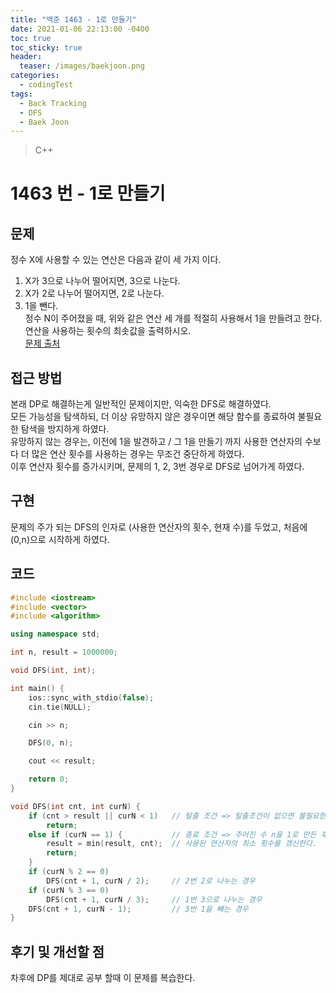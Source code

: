 ```yaml
---
title: "백준 1463 - 1로 만들기"
date: 2021-01-06 22:13:00 -0400
toc: true
toc_sticky: true
header:
  teaser: /images/baekjoon.png
categories: 
  - codingTest
tags:
  - Back Tracking
  - DFS
  - Baek Joon
---
```


> C++

1463 번 - 1로 만들기
=============
 
## 문제
정수 X에 사용할 수 있는 연산은 다음과 같이 세 가지 이다.  
1. X가 3으로 나누어 떨어지면, 3으로 나눈다.
2. X가 2로 나누어 떨어지면, 2로 나눈다.
3. 1을 뺀다.  
정수 N이 주어졌을 때, 위와 같은 연산 세 개를 적절히 사용해서 1을 만들려고 한다. 연산을 사용하는 횟수의 최솟값을 출력하시오.  
[문제 출처](https://www.acmicpc.net/problem/1463)

## 접근 방법
본래 DP로 해결하는게 일반적인 문제이지만, 익숙한 DFS로 해결하였다.  
모든 가능성을 탐색하되, 더 이상 유망하지 않은 경우이면 해당 함수를 종료하여 불필요한 탐색을 방지하게 하였다.  
유망하지 않는 경우는, 이전에 1을 발견하고 / 그 1을 만들기 까지 사용한 연산자의 수보다 더 많은 연산 횟수를 사용하는 경우는 무조건 중단하게 하였다.  
이후 연산자 횟수를 증가시키며, 문제의 1, 2, 3번 경우로 DFS로 넘어가게 하였다.  

## 구현
문제의 주가 되는 DFS의 인자로 (사용한 연산자의 횟수, 현재 수)를 두었고, 처음에 (0,n)으로 시작하게 하였다.  

## 코드
```c++
#include <iostream>
#include <vector>
#include <algorithm>

using namespace std;

int n, result = 1000000;

void DFS(int, int);

int main() {
	ios::sync_with_stdio(false);
	cin.tie(NULL);

	cin >> n;

	DFS(0, n);

	cout << result;

	return 0;
}

void DFS(int cnt, int curN) {
	if (cnt > result || curN < 1)	// 탈출 조건 => 탈출조건이 없으면 불필요한 탐색을 하여 시간초과가 나온다.
		return;
	else if (curN == 1) {			// 종료 조건 => 주어진 수 n을 1로 만든 후 
		result = min(result, cnt);	// 사용된 연산자의 최소 횟수를 갱신한다.
		return;
	}
	if (curN % 2 == 0)
		DFS(cnt + 1, curN / 2);		// 2번 2로 나누는 경우
	if (curN % 3 == 0)
		DFS(cnt + 1, curN / 3);		// 1번 3으로 나누는 경우
	DFS(cnt + 1, curN - 1);			// 3번 1을 빼는 경우
}
```
## 후기 및 개선할 점
차후에 DP를 제대로 공부 할때 이 문제를 복습한다.  